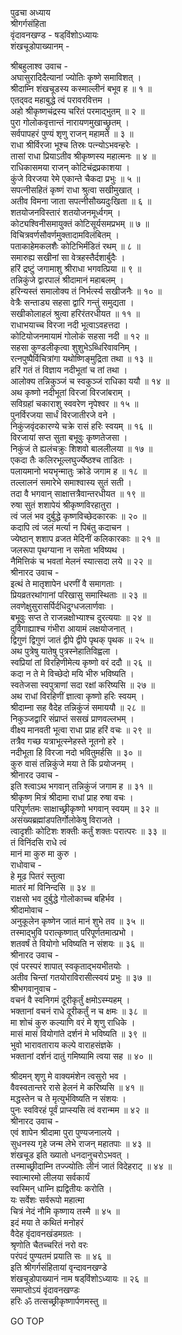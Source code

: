 पुढचा अध्याय  
श्रीगर्गसंहिता  
वृंदावनखण्ड - षड्‌विंशोऽध्यायः  
शंखचूडोपाख्यानम् -  
  
श्रीबहुलाश्व उवाच -  
अघासुरादिदैत्यानां ज्योतिः कृष्णे समाविशत् ।  
श्रीदाम्नि शंखचूडस्य कस्माल्लीनं बभूव ह ॥ १ ॥  
एतद्‌वद महाबुद्धे त्वं परावरवित्तम ।  
अहो श्रीकृष्णचंद्रस्य चरितं परमाद्‌भुतम् ॥ २ ॥  
पुरा गोलोकवृत्तान्तं नारायणमुखाच्छ्रुतम् ।  
सर्वपापहरं पुण्यं शृणु राजन् महामते ॥ ३ ॥  
राधा श्रीर्विरजा भूश्च तिस्रः पत्‍न्योऽभवन्हरेः ।  
तासां राधा प्रियाऽतीव श्रीकृष्णस्य महात्मनः ॥ ४ ॥  
राधिकासमया राजन् कोटिचंद्रप्रकाशया ।  
कुंजे विरजया रेमे एकान्ते चैकदा प्रभुः ॥ ५ ॥  
सपत्‍नीसहितं कृष्णं राधा श्रुत्वा सखीमुखात् ।  
अतीव विमना जाता सपत्‍नीसौख्यदुःखिता ॥ ६ ॥  
शतयोजनविस्तारं शतयोजनमूर्ध्वगम् ।  
कोट्यश्विनीसमायुक्तं कोटिसूर्यसमप्रभम् ॥ ७ ॥  
विचित्रवर्णसौवर्णमुक्तादामविलंबितम् ।  
पताकाहेमकलशैः कोटिभिर्मंडितं रथम् ॥ ८ ॥  
समारुह्य सखीनां सा वेत्रहस्तैर्दशार्बुदैः ।  
हरिं द्रष्टुं जगामाशु श्रीराधा भगवत्प्रिया ॥ ९ ॥  
तन्निकुंजे द्वारपालं श्रीदामानं महाबलम् ।  
हरिन्यस्तं समालोक्य तं निर्भर्त्स्य सखीजनैः ॥ १० ॥  
वेत्रैः सन्ताड्य सहसा द्वारि गन्तुं समुद्यता ।  
सखीकोलाहलं श्रुत्वा हरिरंतरधीयत ॥ ११ ॥  
राधाभयाच्च विरजा नदी भूत्वाऽवहत्तदा ।  
कोटियोजनमायामं गोलोकं सहसा नदी ॥ १२ ॥  
सहसा कुण्डलीकृत्वा शुशुभेऽब्धिरिवावनिम् ।  
रत्‍नपुष्पैर्विचित्रांगा यथोष्णिङ्‌मुद्रिता तथा ॥ १३ ॥  
हरिं गतं तं विज्ञाय नदीभूतां च तां तथा ।  
आलोक्य तन्निकुञ्जं च स्वकुञ्जं राधिका ययौ ॥ १४ ॥  
अथ कृष्णो नदीभूतां विरजां विरजांबराम् ।  
सविग्रहां चकाराशु स्ववरेण नृपेश्वर ॥ १५ ॥  
पुनर्विरजया सार्धं विरजातीरजे वने ।  
निकुंजवृंदकारण्ये चक्रे रासं हरिः स्वयम् ॥ १६ ॥  
विरजायां सप्त सुता बभूवुः कृष्णतेजसा ।  
निकुंजं ते ह्यलंचक्रुः शिशवो बाललीलया ॥ १७ ॥  
एकदा तैः कलिरभूल्लघुर्ज्येष्ठश्च ताडितः ।  
पलायमानो भयभृन्मातुः क्रोडे जगाम ह ॥ १८ ॥  
तल्लालनं समारेभे समाश्वास्य सुतं सती ।  
तदा वै भगवान् साक्षात्तत्रैवान्तरधीयत ॥ १९ ॥  
रुषा सुतं शशापेयं श्रीकृष्णविरहातुरा ।  
त्वं जलं भव दुर्बुद्धे कृष्णविच्छेदकारकः ॥ २० ॥  
कदापि त्वं जलं मर्त्या न पिबंतु कदाचन ।  
ज्येष्ठान् शशाप व्रजत मेदिनीं कलिकारकाः ॥ २१ ॥  
जलरूपा पृथग्याना न समेता भविष्यथ ।  
नैमित्तिकं च भवतां मेलनं स्यात्सदा लये ॥ २२ ॥  
श्रीनारद उवाच -  
इत्थं ते मातृशापेन धरणीं वै समागताः ।  
प्रियव्रतरथांगानां परिखासु समास्थिताः ॥ २३ ॥  
लवणेक्षुसुरासर्पिर्दधिदुग्धजलार्णवाः ।  
बभूवुः सप्त ते राजन्नक्षोभ्याश्च दुरत्ययाः ॥ २४ ॥  
दुर्विगाह्याश्च गंभीरा आयामं लक्षयोजनात् ।  
द्विगुणं द्विगुणं जातं द्वीपे द्वीपे पृथक् पृथक ॥ २५ ॥  
अथ पुत्रेषु यातेषु पुत्रस्नेहातिविह्वला ।  
स्वप्रियां तां विरहिणीमेत्य कृष्णो वरं ददौ ॥ २६ ॥  
कदा न ते मे विच्छेदो मयि भीरु भविष्यति ।  
स्वतेजसा स्वपुत्राणां सदा रक्षां करिष्यसि ॥ २७ ॥  
अथ राधां विरहिणीं ज्ञात्वा कृष्णो हरिः स्वयम् ।  
श्रीदाम्ना सह वैदेह तन्निकुंजं समाययौ ॥ २८ ॥  
निकुञ्जद्वारि संप्राप्तं ससखं प्राणवल्लभम् ।  
वीक्ष्य मानवती भूत्वा राधा प्राह हरिं वचः ॥ २९ ॥  
तत्रैव गच्छ यत्राभूत्स्नेहस्ते नूतनो हरे ।  
नदीभूता हि विरजा नदो भवितुमर्हसि ॥ ३० ॥  
कुरु वासं तन्निकुंजे मया ते किं प्रयोजनम् ।  
श्रीनारद उवाच -  
इति श्त्वाऽथ भगवान् तन्निकुंजं जगाम ह ॥ ३१ ॥  
श्रीकृष्ण मित्रं श्रीदामा राधां प्राह रुषा वचः ।  
परिपूर्णतमः साक्षाच्छ्रीकृष्णो भगवान् स्वयम् ॥ ३२ ॥  
असंख्यब्रह्मांडपतिर्गोलोकेषु विराजते ।  
त्वादृशीः कोटिशः शक्तीः कर्तुं शक्तः परात्परः ॥ ३३ ॥  
तं विनिंदसि राधे त्वं  
     मानं मा कुरु मा कुरु ।  
राधोवाच -  
हे मूढ पितरं स्तुत्वा  
     मातरं मां विनिन्दसि ॥ ३४ ॥  
राक्षसो भव दुर्बुद्धे गोलोकाच्च बहिर्भव ।  
श्रीदामोवाच -  
अनुकूलेन कृष्णेन जातं मानं शुभे तव ॥ ३५ ॥  
तस्माद्‌भुवि परात्कृष्णात् परिपूर्णतमात्प्रभो ।  
शतवर्षं ते वियोगो भविष्यति न संशयः ॥ ३६ ॥  
श्रीनारद उवाच -  
एवं परस्परं शापात् स्वकृताद्‌भयभीतयोः ।  
अतीव चिन्तां गतयोराविरासीत्स्वयं प्रभुः ॥ ३७ ॥  
श्रीभगवानुवाच -  
वचनं वै स्वनिगमं दूरीकृर्तुं क्षमोऽस्म्यहम् ।  
भक्तानां वचनं राधे दूरीकर्तुं न च क्षमः ॥ ३८ ॥  
मा शोचं कुरु कल्याणि वरं मे शृणु राधिके ।  
मासं मासं वियोगांते दर्शनं मे भविष्यति ॥ ३९ ॥  
भुवो भारावताराय कल्पे वाराहसंज्ञके ।  
भक्तानां दर्शनं दातुं गमिष्यामि त्वया सह ॥ ४० ॥  
  
श्रीदमन् शृणु मे वाक्यमंशेन त्वसुरो भव ।  
वैवस्वतान्तरे रासे हेलनं मे करिष्यसि ॥ ४१ ॥  
मद्धस्तेन च ते मृत्युर्भविष्यति न संशयः ।  
पुनः स्वविरहं पूर्वं प्राप्स्यसि त्वं वरान्मम ॥ ४२ ॥  
श्रीनारद उवाच -  
एवं शापेन श्रीदामा पुरा पुण्यजनालये ।  
सुधनस्य गृहे जन्म लेभे राजन् महातपाः ॥ ४३ ॥  
शंखचूड इति ख्यातो धनदानुचरोऽभवत् ।  
तस्माच्छ्रीदाम्नि तज्ज्योतिः लीनं जातं विदेहराट् ॥ ४४ ॥  
स्वात्मारमो लीलया सर्वकार्यं  
     स्वस्मिन् धाम्नि ह्यद्वितीयः करोति ।  
यः सर्वेशः सर्वरूपो महात्मा  
     चित्रं नेदं नौमि कृष्णाय तस्मै ॥ ४५ ॥  
इदं मया ते कथितं मनोहरं  
     वैदेह वृंदावनखंडमग्रतः ।  
श्रृणोति चैतच्चरितं नरो वरः  
     परंपदं पुण्यतमं प्रयाति सः ॥ ४६ ॥  
इति श्रीगर्गसंहितायां वृन्दावनखण्डे  
शंखचूडोपाख्यानं नाम षड्‌विंशोऽध्यायः ॥ २६ ॥  
समाप्तोऽयं वृंदावनखण्डः  
हरिः ॐ तत्सच्छ्रीकृष्णार्पणमस्तु ॥  
  
GO TOP
